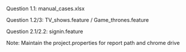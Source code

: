Question 1.1: manual_cases.xlsx

Question 1.2/3:      TV_shows.feature  /  Game_thrones.feature

Question 2.1/2.2:  signin.feature


Note: Maintain the project.properties for report path and chrome drive